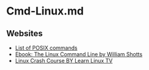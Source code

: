 # Cmd-Linux.md

## Websites

* [List of POSIX commands](https://en.wikipedia.org/wiki/List_of_POSIX_commands)
* [Ebook: The Linux Command Line by William Shotts](https://linuxcommand.org/tlcl.php)
* [Linux Crash Course BY Learn Linux TV](https://www.youtube.com/playlist?list=PLT98CRl2KxKHKd_tH3ssq0HPrThx2hESW)
